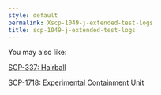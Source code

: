 ```yaml
---
style: default
permalink: Xscp-1049-j-extended-test-logs
title: scp-1049-j-extended-test-logs
---
```

You may also like:

[SCP-337: Hairball](http://scp-wiki.net/scp-337)

[SCP-1718: Experimental Containment Unit](http://scp-wiki.net/scp-1718)
